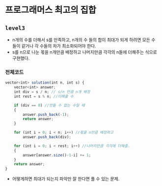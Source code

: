 # 프로그래머스 최고의 집합
`level3` 
---
- n개의 수를 더해서 s를 만족하고, n개의 수 들의 합이 최대가 되게 하려면 모든 수 들이 같거나 각 수들의 차가 최소화되어야 한다.
- s를 n으로 나눈 몫을 n개만큼 배정하고 나머지만큼 각각의 n들에 더해주는 식으로 구현했다.

### 전체코드
```jsx
vector<int> solution(int n, int s) {
	vector<int> answer;
	int div = s / n; // s/n 만큼 n개 배정
	int rest = s % n; //더해줄 수

	if (div == 0) //만들 수 없는 수일 때
	{
		answer.push_back(-1);
		return answer;
	}

	for (int i = 0; i < n; i++) //몫을 n만큼 배정하고
		answer.push_back(div);

	for (int i = 0; i < rest; i++) //나머지만큼 각각에 더해줌.
	{
		answer[answer.size()-1-i] += 1;
	}
	return answer;
}
```
- 어떻게하면 최대가 되는지 파악만 잘 한다면 풀 수 있는 문제.
